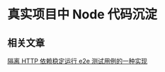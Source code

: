 # 真实项目中 Node 代码沉淀

## 相关文章

[隔离 HTTP 依赖稳定运行 e2e 测试用例的一种实现](https://github.com/xiaoshude/blog/blob/master/%E9%9A%94%E7%A6%BB%20HTTP%20%E4%BE%9D%E8%B5%96%E7%A8%B3%E5%AE%9A%E8%BF%90%E8%A1%8C%20e2e%20%E6%B5%8B%E8%AF%95%E7%94%A8%E4%BE%8B.md)
